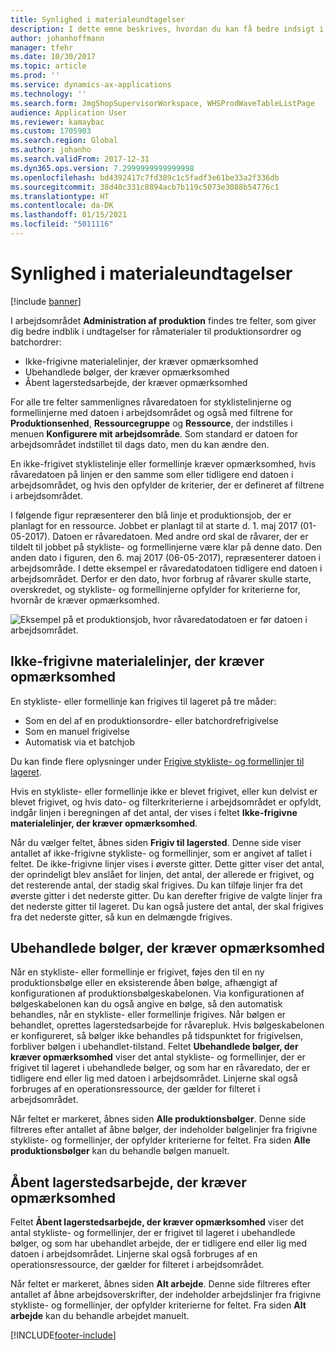 ```yaml
---
title: Synlighed i materialeundtagelser
description: I dette emne beskrives, hvordan du kan få bedre indsigt i undtagelser for råmaterialer til produktionsordrer og batchordrer.
author: johanhoffmann
manager: tfehr
ms.date: 10/30/2017
ms.topic: article
ms.prod: ''
ms.service: dynamics-ax-applications
ms.technology: ''
ms.search.form: JmgShopSupervisorWorkspace, WHSProdWaveTableListPage
audience: Application User
ms.reviewer: kamaybac
ms.custom: 1705903
ms.search.region: Global
ms.author: johanho
ms.search.validFrom: 2017-12-31
ms.dyn365.ops.version: 7.2999999999999998
ms.openlocfilehash: bd4392417c7fd389c1c5fadf3e61be33a2f336db
ms.sourcegitcommit: 38d40c331c8894acb7b119c5073e3088b54776c1
ms.translationtype: HT
ms.contentlocale: da-DK
ms.lasthandoff: 01/15/2021
ms.locfileid: "5011116"
---
```

# <a name="visibility-into-material-exceptions"></a>Synlighed i materialeundtagelser

[!include [banner](../includes/banner.md)]

I arbejdsområdet **Administration af produktion** findes tre felter, som giver dig bedre indblik i undtagelser for råmaterialer til produktionsordrer og batchordrer:

- Ikke-frigivne materialelinjer, der kræver opmærksomhed
- Ubehandlede bølger, der kræver opmærksomhed
- Åbent lagerstedsarbejde, der kræver opmærksomhed

For alle tre felter sammenlignes råvaredatoen for styklistelinjerne og formellinjerne med datoen i arbejdsområdet og også med filtrene for **Produktionsenhed**, **Ressourcegruppe** og **Ressource**, der indstilles i menuen **Konfigurere mit arbejdsområde**. Som standard er datoen for arbejdsområdet indstillet til dags dato, men du kan ændre den.

En ikke-frigivet styklistelinje eller formellinje kræver opmærksomhed, hvis råvaredatoen på linjen er den samme som eller tidligere end datoen i arbejdsområdet, og hvis den opfylder de kriterier, der er defineret af filtrene i arbejdsområdet.

I følgende figur repræsenterer den blå linje et produktionsjob, der er planlagt for en ressource. Jobbet er planlagt til at starte d. 1. maj 2017 (01-05-2017). Datoen er råvaredatoen. Med andre ord skal de råvarer, der er tildelt til jobbet på stykliste- og formellinjerne være klar på denne dato. Den anden dato i figuren, den 6. maj 2017 (06-05-2017), repræsenterer datoen i arbejdsområde. I dette eksempel er råvaredatodatoen tidligere end datoen i arbejdsområdet. Derfor er den dato, hvor forbrug af råvarer skulle starte, overskredet, og stykliste- og formellinjerne opfylder for kriterierne for, hvornår de kræver opmærksomhed.

![Eksempel på et produktionsjob, hvor råvaredatodatoen er før datoen i arbejdsområdet.](./media/improved-visibility.png)

## <a name="unreleased-material-lines-needing-attention"></a>Ikke-frigivne materialelinjer, der kræver opmærksomhed

En stykliste- eller formellinje kan frigives til lageret på tre måder:

- Som en del af en produktionsordre- eller batchordrefrigivelse
- Som en manuel frigivelse
- Automatisk via et batchjob

Du kan finde flere oplysninger under [Frigive stykliste- og formellinjer til lageret](releasing-bom-and-formula-lines-to-warehouse.md). 

Hvis en stykliste- eller formellinje ikke er blevet frigivet, eller kun delvist er blevet frigivet, og hvis dato- og filterkriterierne i arbejdsområdet er opfyldt, indgår linjen i beregningen af det antal, der vises i feltet **Ikke-frigivne materialelinjer, der kræver opmærksomhed**.

Når du vælger feltet, åbnes siden **Frigiv til lagersted**. Denne side viser antallet af ikke-frigivne stykliste- og formellinjer, som er angivet af tallet i feltet. De ikke-frigivne linjer vises i øverste gitter. Dette gitter viser det antal, der oprindeligt blev anslået for linjen, det antal, der allerede er frigivet, og det resterende antal, der stadig skal frigives. Du kan tilføje linjer fra det øverste gitter i det nederste gitter. Du kan derefter frigive de valgte linjer fra det nederste gitter til lageret. Du kan også justere det antal, der skal frigives fra det nederste gitter, så kun en delmængde frigives.

## <a name="unprocessed-waves-needing-attention"></a>Ubehandlede bølger, der kræver opmærksomhed

Når en stykliste- eller formellinje er frigivet, føjes den til en ny produktionsbølge eller en eksisterende åben bølge, afhængigt af konfigurationen af produktionsbølgeskabelonen. Via konfigurationen af bølgeskabelonen kan du også angive en bølge, så den automatisk behandles, når en stykliste- eller formellinje frigives. Når bølgen er behandlet, oprettes lagerstedsarbejde for råvarepluk. Hvis bølgeskabelonen er konfigureret, så bølger ikke behandles på tidspunktet for frigivelsen, forbliver bølgen i ubehandlet-tilstand. Feltet **Ubehandlede bølger, der kræver opmærksomhed** viser det antal stykliste- og formellinjer, der er frigivet til lageret i ubehandlede bølger, og som har en råvaredato, der er tidligere end eller lig med datoen i arbejdsområdet. Linjerne skal også forbruges af en operationsressource, der gælder for filteret i arbejdsområdet.

Når feltet er markeret, åbnes siden **Alle produktionsbølger**. Denne side filtreres efter antallet af åbne bølger, der indeholder bølgelinjer fra frigivne stykliste- og formellinjer, der opfylder kriterierne for feltet. Fra siden **Alle produktionsbølger** kan du behandle bølgen manuelt.

## <a name="open-warehouse-work-needing-attention"></a>Åbent lagerstedsarbejde, der kræver opmærksomhed

Feltet **Åbent lagerstedsarbejde, der kræver opmærksomhed** viser det antal stykliste- og formellinjer, der er frigivet til lageret i ubehandlede bølger, og som har ubehandlet arbejde, der er tidligere end eller lig med datoen i arbejdsområdet. Linjerne skal også forbruges af en operationsressource, der gælder for filteret i arbejdsområdet.

Når feltet er markeret, åbnes siden **Alt arbejde**. Denne side filtreres efter antallet af åbne arbejdsoverskrifter, der indeholder arbejdslinjer fra frigivne stykliste- og formellinjer, der opfylder kriterierne for feltet. Fra siden **Alt arbejde** kan du behandle arbejdet manuelt.


[!INCLUDE[footer-include](../../includes/footer-banner.md)]